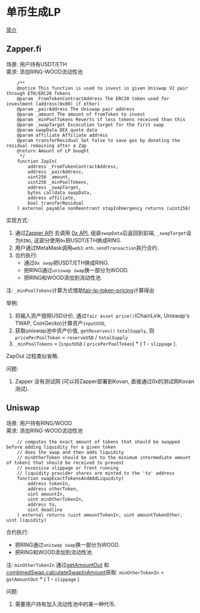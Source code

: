 # 单币生成LP
[简介](https://blog.alphafinance.io/onesideduniswap/)  
## Zapper.fi
场景: 用户持有USDT/ETH    
需求: 添加RING-WOOD流动性池  
```solidity
    /**
    @notice This function is used to invest in given Uniswap V2 pair through ETH/ERC20 Tokens
    @param _FromTokenContractAddress The ERC20 token used for investment (address(0x00) if ether)
    @param _pairAddress The Uniswap pair address
    @param _amount The amount of fromToken to invest
    @param _minPoolTokens Reverts if less tokens received than this
    @param _swapTarget Excecution target for the first swap
    @param swapData DEX quote data
    @param affiliate Affiliate address
    @param transferResidual Set false to save gas by donating the residual remaining after a Zap
    @return Amount of LP bought
     */
    function ZapIn(
        address _FromTokenContractAddress,
        address _pairAddress,
        uint256 _amount,
        uint256 _minPoolTokens,
        address _swapTarget,
        bytes calldata swapData,
        address affiliate,
        bool transferResidual
    ) external payable nonReentrant stopInEmergency returns (uint256)
```
实现方式:
1. 通过[Zapper API](https://api.zapper.fi/v1/zap-in/uniswap-v2/transaction ) 去调用 [0x API](https://0x.org/docs/api#get-swapv1quote), 组装`swapData`后返回到前端, `_swapTarget`设为`RING`, 这部分使用`0x`把USDT/ETH换成RING.
2. 用户通过MetaMask调用`web3.eth.sendTransaction`执行合约.
3. 合约执行:
    * 通过`0x swap`把USDT/ETH换成RING.
    * 把RING通过`uniswap swap`换一部分为WOOD.
    * 把RING和WOOD添加到流动性池.

注: `_minPoolTokens`计算方式借助[fair-lp-token-pricing](https://blog.alphafinance.io/fair-lp-token-pricing/)计算得出  
  
举例: 
1. 将输入资产按照USD计价, 通过`fair asset price()`(ChainLink, Uniswap's TWAP, CoinGecko)计算资产`inputUSD`,
2. 获取uniswap池中资产价值, `getReserves()` `totalSupply`, 则`pricePerPoolToken` = `reserveUSD` / `totalSupply`
3. `_minPoolTokens` = (`inputUSD` / `pricePerPoolToken`) * ( 1 - `slippage` ). 

ZapOut 过程类似省略. 
  
问题: 
1. Zapper 没有测试网 (可以将Zapper部署到Kovan, 直接通过0x的测试网Kovan测试).

## Uniswap
场景: 用户持有RING/WOOD   
需求: 添加RING-WOOD流动性池  
```solidity
    // computes the exact amount of tokens that should be swapped before adding liquidity for a given token
    // does the swap and then adds liquidity
    // minOtherToken should be set to the minimum intermediate amount of token1 that should be received to prevent
    // excessive slippage or front running
    // liquidity provider shares are minted to the 'to' address
    function swapExactTokensAndAddLiquidity(
        address tokenIn,
        address otherToken,
        uint amountIn,
        uint minOtherTokenIn,
        address to,
        uint deadline
    ) external returns (uint amountTokenIn, uint amountTokenOther, uint liquidity) 
```
合约执行:
* 把RING通过`uniswap swap`换一部分为WOOD.
* 把RING和WOOD添加到流动性池.
	
注: `minOtherTokenIn` 通过[getAmountOut](https://uniswap.org/docs/v2/smart-contracts/library/#getamountout) 和 [combinedSwap.calculateSwapInAmount](https://github.com/Uniswap/uniswap-v2-periphery/blob/e8919d87045c1c80000aa9f734d5ca9df8647270/contracts/examples/ExampleCombinedSwapAddRemoveLiquidity.sol#L46)获取.
	`minOtherTokenIn` = `getAmountOut` * ( 1 - `slippage` )

问题:
1. 需要用户持有加入流动性池中的某一种代币.

